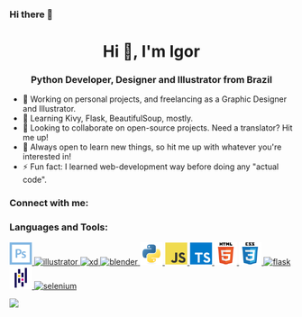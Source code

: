 ### Hi there 👋

<!--
**igordsmelo/igordsmelo** is a ✨ _special_ ✨ repository because its `README.md` (this file) appears on your GitHub profile.

Here are some ideas to get you started:

- 🔭 I’m currently working on personal projects, and freelancing as a Graphic Designer and Illustrator.
- 🌱 I’m currently learning Kivy, Flask, BeautifulSoup, mostly.
- 👯 I’m looking to collaborate on open-source projects. Need a translator? Hit me up!
- 🤔 I’m looking for help with grasping "how to github" properly.
- 💬 Always open to learn new things, so hit me up with whatever you're interested in!
- 😄 Pronouns: he/him/his
- ⚡ Fun fact: I learned web-development way before doing any "actual code". 
-->

<h1 align="center">Hi 👋, I'm Igor</h1>
<h3 align="center">Python Developer, Designer and Illustrator from Brazil</h3>


- 🔭 Working on personal projects, and freelancing as a Graphic Designer and Illustrator.
- 🌱 Learning Kivy, Flask, BeautifulSoup, mostly.
- 👯 Looking to collaborate on open-source projects. Need a translator? Hit me up!
- 💬 Always open to learn new things, so hit me up with whatever you're interested in!
- ⚡ Fun fact: I learned web-development way before doing any "actual code". 


<h3 align="left">Connect with me:</h3>
<p align="left">
</p>

<h3 align="left">Languages and Tools:</h3>
<p align="left"> <a href="https://www.photoshop.com/en" target="_blank" rel="noreferrer"> <img src="https://raw.githubusercontent.com/devicons/devicon/master/icons/photoshop/photoshop-line.svg" alt="photoshop" width="40" height="40"/> </a>
<a href="https://www.adobe.com/in/products/illustrator.html" target="_blank" rel="noreferrer"> <img src="https://www.vectorlogo.zone/logos/adobe_illustrator/adobe_illustrator-icon.svg" alt="illustrator" width="40" height="40"/> </a>
<a href="https://www.adobe.com/products/xd.html" target="_blank" rel="noreferrer"> <img src="https://cdn.worldvectorlogo.com/logos/adobe-xd.svg" alt="xd" width="40" height="40"/> </a> 
<a href="https://www.blender.org/" target="_blank" rel="noreferrer"> <img src="https://download.blender.org/branding/community/blender_community_badge_white.svg" alt="blender" width="40" height="40"/> </a>
<a href="https://www.python.org" target="_blank" rel="noreferrer"> <img src="https://raw.githubusercontent.com/devicons/devicon/master/icons/python/python-original.svg" alt="python" width="40" height="40"/> </a>
<a href="https://developer.mozilla.org/en-US/docs/Web/JavaScript" target="_blank" rel="noreferrer"> <img src="https://raw.githubusercontent.com/devicons/devicon/master/icons/javascript/javascript-original.svg" alt="javascript" width="40" height="40"/> </a> 
<a href="https://www.typescriptlang.org/" target="_blank" rel="noreferrer"> <img src="https://raw.githubusercontent.com/devicons/devicon/master/icons/typescript/typescript-original.svg" alt="typescript" width="40" height="40"/> </a> 
<a href="https://www.w3.org/html/" target="_blank" rel="noreferrer"> <img src="https://raw.githubusercontent.com/devicons/devicon/master/icons/html5/html5-original-wordmark.svg" alt="html5" width="40" height="40"/> </a>
<a href="https://www.w3schools.com/css/" target="_blank" rel="noreferrer"> <img src="https://raw.githubusercontent.com/devicons/devicon/master/icons/css3/css3-original-wordmark.svg" alt="css3" width="40" height="40"/> </a> 
<a href="https://flask.palletsprojects.com/" target="_blank" rel="noreferrer"> <img src="https://www.vectorlogo.zone/logos/pocoo_flask/pocoo_flask-icon.svg" alt="flask" width="40" height="40"/> </a><a href="https://pandas.pydata.org/" target="_blank" rel="noreferrer"> <img src="https://raw.githubusercontent.com/devicons/devicon/2ae2a900d2f041da66e950e4d48052658d850630/icons/pandas/pandas-original.svg" alt="pandas" width="40" height="40"/> </a>
<a href="https://www.selenium.dev" target="_blank" rel="noreferrer"> <img src="https://raw.githubusercontent.com/detain/svg-logos/780f25886640cef088af994181646db2f6b1a3f8/svg/selenium-logo.svg" alt="selenium" width="40" height="40"/> </a> </p>

![](https://github-readme-stats.vercel.app/api?username=igordsmelo&theme=dark&hide_border=true&include_all_commits=true&count_private=true)
<!-- ![](https://github-readme-streak-stats.herokuapp.com/?user=igordsmelo&theme=dark&hide_border=true)<br/>
![](https://github-readme-stats.vercel.app/api/top-langs/?username=igordsmelo&theme=dark&hide_border=true&include_all_commits=true&count_private=true&layout=compact) -->
